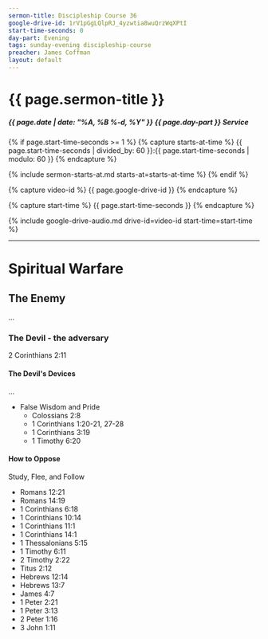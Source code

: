 ```yaml
---
sermon-title: Discipleship Course 36
google-drive-id: 1rV1pGgLQlpRJ_4yzwtia8wuQrzWqXPtI
start-time-seconds: 0
day-part: Evening
tags: sunday-evening discipleship-course
preacher: James Coffman
layout: default
---
```


# {{ page.sermon-title }}

##### {{ page.date | date: "%A, %B %-d, %Y" }} {{ page.day-part }} Service

{% if page.start-time-seconds >= 1 %}
{% capture starts-at-time %}
{{ page.start-time-seconds | divided_by: 60 }}:{{ page.start-time-seconds | modulo: 60 }}
{% endcapture %}

{% include sermon-starts-at.md starts-at=starts-at-time %}
{% endif %}

{% capture video-id %}
{{ page.google-drive-id }}
{% endcapture %}

{% capture start-time %}
{{ page.start-time-seconds }}
{% endcapture %}

{% include google-drive-audio.md drive-id=video-id start-time=start-time %}

***

# Spiritual Warfare

## The Enemy

...

### The Devil - the adversary

2 Corinthians 2:11

#### The Devil's Devices

...

- False Wisdom and Pride
    - Colossians 2:8
    - 1 Corinthians 1:20-21, 27-28
    - 1 Corinthians 3:19
    - 1 Timothy 6:20

#### How to Oppose

Study, Flee, and Follow

- Romans 12:21
- Romans 14:19
- 1 Corinthians 6:18
- 1 Corinthians 10:14
- 1 Corinthians 11:1
- 1 Corinthians 14:1
- 1 Thessalonians 5:15
- 1 Timothy 6:11
- 2 Timothy 2:22
- Titus 2:12
- Hebrews 12:14
- Hebrews 13:7
- James 4:7
- 1 Peter 2:21
- 1 Peter 3:13
- 2 Peter 1:16
- 3 John 1:11